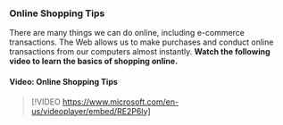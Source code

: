 ### Online Shopping Tips
There are many things we can do online, including e-commerce transactions.  The Web allows us to make purchases and conduct online transactions from our computers almost instantly.
**Watch the following video to learn the basics of shopping online.**

#### Video: Online Shopping Tips
> [!VIDEO https://www.microsoft.com/en-us/videoplayer/embed/RE2P6ly]
